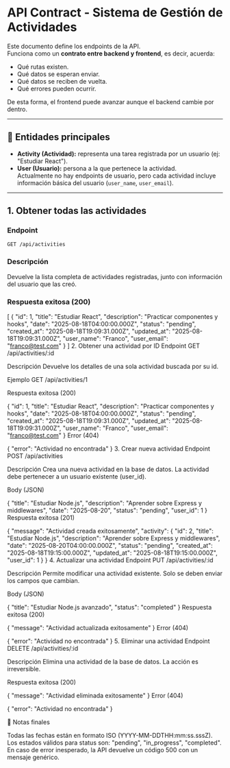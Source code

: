 # API Contract - Sistema de Gestión de Actividades

Este documento define los endpoints de la API.  
Funciona como un **contrato entre backend y frontend**, es decir, acuerda:
- Qué rutas existen.
- Qué datos se esperan enviar.
- Qué datos se reciben de vuelta.
- Qué errores pueden ocurrir.

De esta forma, el frontend puede avanzar aunque el backend cambie por dentro.

---

## 🔹 Entidades principales
- **Activity (Actividad):** representa una tarea registrada por un usuario (ej: "Estudiar React").
- **User (Usuario):** persona a la que pertenece la actividad.  
  Actualmente no hay endpoints de usuario, pero cada actividad incluye información básica del usuario (`user_name`, `user_email`).

---

## 1. Obtener todas las actividades

### Endpoint
`GET /api/activities`

### Descripción
Devuelve la lista completa de actividades registradas, junto con información del usuario que las creó.

### Respuesta exitosa (200)

[
  {
    "id": 1,
    "title": "Estudiar React",
    "description": "Practicar componentes y hooks",
    "date": "2025-08-18T04:00:00.000Z",
    "status": "pending",
    "created_at": "2025-08-18T19:09:31.000Z",
    "updated_at": "2025-08-18T19:09:31.000Z",
    "user_name": "Franco",
    "user_email": "franco@test.com"
  }
]
2. Obtener una actividad por ID
Endpoint
GET /api/activities/:id

Descripción
Devuelve los detalles de una sola actividad buscada por su id.

Ejemplo
GET /api/activities/1

Respuesta exitosa (200)

{
  "id": 1,
  "title": "Estudiar React",
  "description": "Practicar componentes y hooks",
  "date": "2025-08-18T04:00:00.000Z",
  "status": "pending",
  "created_at": "2025-08-18T19:09:31.000Z",
  "updated_at": "2025-08-18T19:09:31.000Z",
  "user_name": "Franco",
  "user_email": "franco@test.com"
}
Error (404)

{
  "error": "Actividad no encontrada"
}
3. Crear nueva actividad
Endpoint
POST /api/activities

Descripción
Crea una nueva actividad en la base de datos.
La actividad debe pertenecer a un usuario existente (user_id).

Body (JSON)

{
  "title": "Estudiar Node.js",
  "description": "Aprender sobre Express y middlewares",
  "date": "2025-08-20",
  "status": "pending",
  "user_id": 1
}
Respuesta exitosa (201)

{
  "message": "Actividad creada exitosamente",
  "activity": {
    "id": 2,
    "title": "Estudiar Node.js",
    "description": "Aprender sobre Express y middlewares",
    "date": "2025-08-20T04:00:00.000Z",
    "status": "pending",
    "created_at": "2025-08-18T19:15:00.000Z",
    "updated_at": "2025-08-18T19:15:00.000Z",
    "user_id": 1
  }
}
4. Actualizar una actividad
Endpoint
PUT /api/activities/:id

Descripción
Permite modificar una actividad existente.
Solo se deben enviar los campos que cambian.

Body (JSON)

{
  "title": "Estudiar Node.js avanzado",
  "status": "completed"
}
Respuesta exitosa (200)

{
  "message": "Actividad actualizada exitosamente"
}
Error (404)

{
  "error": "Actividad no encontrada"
}
5. Eliminar una actividad
Endpoint
DELETE /api/activities/:id

Descripción
Elimina una actividad de la base de datos.
La acción es irreversible.

Respuesta exitosa (200)

{
  "message": "Actividad eliminada exitosamente"
}
Error (404)

{
  "error": "Actividad no encontrada"
}

📌 Notas finales

Todas las fechas están en formato ISO (YYYY-MM-DDTHH:mm:ss.sssZ).
Los estados válidos para status son: "pending", "in_progress", "completed".
En caso de error inesperado, la API devuelve un código 500 con un mensaje genérico.

